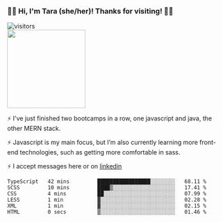### 👋🏾 Hi, I'm Tara (she/her)! Thanks for visiting! 👋🏾
![visitors](https://visitor-badge.glitch.me/badge?page_id=qualmless)
<BR>
<img height="180em" src="https://github-readme-stats.vercel.app/api?username=qualmless&show_icons=true&hide_border=true&&count_private=true&include_all_commits=true" />

⚡️ I've just finished two bootcamps in a row, one javascript and java, the other MERN stack. 

⚡️ Javascript is my main focus, but I’m also currently learning more front-end technologies, such as getting more comfortable in sass. 

⚡️ I accept messages here or on <a href="https://www.linkedin.com/in/tarajdunmore/">linkedin</a>

<!--START_SECTION:waka-->

```text
TypeScript   42 mins         █████████████████░░░░░░░░   68.11 %
SCSS         10 mins         ████▒░░░░░░░░░░░░░░░░░░░░   17.41 %
CSS          4 mins          ██░░░░░░░░░░░░░░░░░░░░░░░   07.99 %
LESS         1 min           ▓░░░░░░░░░░░░░░░░░░░░░░░░   02.28 %
XML          1 min           ▓░░░░░░░░░░░░░░░░░░░░░░░░   02.15 %
HTML         0 secs          ▒░░░░░░░░░░░░░░░░░░░░░░░░   01.46 %
```

<!--END_SECTION:waka-->

<!--
**qualmless/qualmless** is a ✨ _special_ ✨ repository because its `README.md` (this file) appears on your GitHub profile.

Here are some ideas to get you started:
- 🔭 I’m currently working on ...
- 👯 I’m looking to collaborate on ...
- 🤔 I’m looking for help with ...
- 💬 Ask me about ...
- 📫 How to reach me: ...
- ⚡ Fun fact: ...
-->
